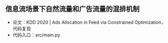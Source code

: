 ## 信息流场景下自然流量和广告流量的混排机制  
- 论文：KDD 2020 | Ads Allocation in Feed via Constrained Optimization，代码复现    
- 代码入口：src/main.py
